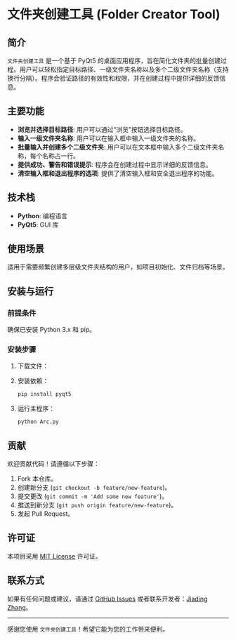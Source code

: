 
# 文件夹创建工具 (Folder Creator Tool)


## 简介

`文件夹创建工具` 是一个基于 PyQt5 的桌面应用程序，旨在简化文件夹的批量创建过程。用户可以轻松指定目标路径、一级文件夹名称以及多个二级文件夹名称（支持换行分隔）。程序会验证路径的有效性和权限，并在创建过程中提供详细的反馈信息。

## 主要功能

- **浏览并选择目标路径**: 用户可以通过“浏览”按钮选择目标路径。
- **输入一级文件夹名称**: 用户可以在输入框中输入一级文件夹的名称。
- **批量输入并创建多个二级文件夹**: 用户可以在文本框中输入多个二级文件夹名称，每个名称占一行。
- **提供成功、警告和错误提示**: 程序会在创建过程中显示详细的反馈信息。
- **清空输入框和退出程序的选项**: 提供了清空输入框和安全退出程序的功能。

## 技术栈

- **Python**: 编程语言
- **PyQt5**: GUI 库

## 使用场景

适用于需要频繁创建多层级文件夹结构的用户，如项目初始化、文件归档等场景。

## 安装与运行

### 前提条件

确保已安装 Python 3.x 和 pip。

### 安装步骤

1. 下载文件：


2. 安装依赖：

   ```bash
   pip install pyqt5
   ```

3. 运行主程序：

   ```bash
   python Arc.py
   ```

## 贡献

欢迎贡献代码！请遵循以下步骤：

1. Fork 本仓库。
2. 创建新分支 (`git checkout -b feature/new-feature`)。
3. 提交更改 (`git commit -m 'Add some new feature'`)。
4. 推送到新分支 (`git push origin feature/new-feature`)。
5. 发起 Pull Request。

## 许可证

本项目采用 [MIT License](LICENSE) 许可证。

## 联系方式

如果有任何问题或建议，请通过 [GitHub Issues](https://github.com/yourusername/FolderCreatorTool/issues) 或者联系开发者：[Jiading Zhang](mailto:jiading@example.com)。

---

感谢您使用 `文件夹创建工具`！希望它能为您的工作带来便利。
```

